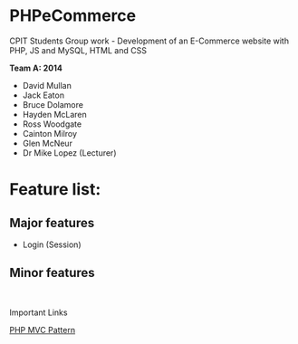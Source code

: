 PHPeCommerce
============

CPIT Students Group work - Development of an E-Commerce website with PHP, JS and MySQL, HTML and CSS

<b>Team A: 2014</b>
<ul>
<li>David Mullan</li>
<li>Jack Eaton</li>
<li>Bruce Dolamore</li>
<li>Hayden McLaren</li>
<li>Ross Woodgate</li>
<li>Cainton Milroy</li>
<li>Glen McNeur</li>
<li>Dr Mike Lopez (Lecturer)</li>
</ul>
<h1>Feature list:</h1>
<h2>Major features</h2>
<ul>
<li>Login (Session)</li>
</ul>

<h2>Minor features</h2><br/>

<p>Important Links</p>
<a href="http://www.htmlgoodies.com/beyond/php/article.php/3912211">PHP MVC Pattern</a>

